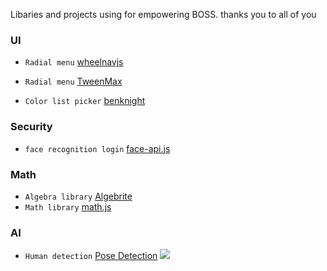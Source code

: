 
Libaries and projects using for empowering BOSS.
thanks you to all of you

### UI
* `Radial menu` [wheelnavjs](http://wheelnavjs.softwaretailoring.net/examples.html)
* `Radial menu` [TweenMax](https://www.jqueryscript.net/demo/SVG-Radial-Menu-TweenMax/)

* `Color list picker` [benknight](https://codepen.io/benknight/pen/nADpy)

### Security
* `face recognition login` [face-api.js](https://github.com/justadudewhohacks/face-api.js)

### Math
* `Algebra library` [Algebrite](http://algebrite.org/#API%20and%20scripting) 
* `Math library` [math.js](https://mathjs.org/) 

### AI
* `Human detection` [Pose Detection](https://github.com/tensorflow/tfjs-models/tree/master/posenet?source=post_page---------------------------)
![](https://github.com/tensorflow/tfjs-models/raw/master/posenet/demos/camera.gif)
